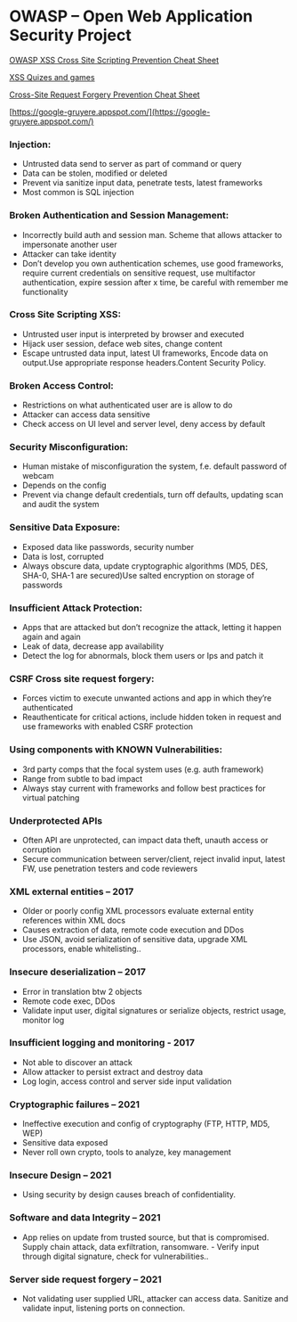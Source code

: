 # OWASP – Open Web Application Security Project

[OWASP XSS Cross Site Scripting Prevention Cheat Sheet](https://cheatsheetseries.owasp.org/cheatsheets/Cross_Site_Scripting_Prevention_Cheat_Sheet.html)

[XSS Quizes and games](https://www.acunetix.com/blog/web-security-zone/test-xss-skills-vulnerable-sites/)

[Cross-Site Request Forgery Prevention Cheat Sheet](https://cheatsheetseries.owasp.org/cheatsheets/Cross-Site_Request_Forgery_Prevention_Cheat_Sheet.html)

[https://google-gruyere.appspot.com/](https://google-gruyere.appspot.com/)

### Injection:
- Untrusted data send to server as part of command or query
- Data can be stolen, modified or deleted
- Prevent via sanitize input data, penetrate tests, latest frameworks
- Most common is SQL injection

### Broken Authentication and Session Management:
- Incorrectly build auth and session man. Scheme that allows attacker to impersonate another user
- Attacker can take identity
- Don’t develop you own authentication schemes, use good frameworks, require current credentials on sensitive request, use multifactor authentication, expire session after x time, be careful with remember me functionality

### Cross Site Scripting XSS:
- Untrusted user input is interpreted by browser and executed
- Hijack user session, deface web sites, change content
- Escape untrusted data input, latest UI frameworks, Encode data on output.Use appropriate response headers.Content Security Policy. 


### Broken Access Control:
- Restrictions on what authenticated user are is allow to do
- Attacker can access data sensitive
- Check access on UI level and server level, deny access by default

### Security Misconfiguration:
- Human mistake of misconfiguration the system, f.e. default password of webcam
- Depends on the config
- Prevent via change default credentials, turn off defaults, updating scan and audit the system

### Sensitive Data Exposure:
- Exposed data like passwords, security number
- Data is lost, corrupted
- Always obscure data, update cryptographic algorithms (MD5, DES, SHA-0, SHA-1 are secured)Use salted encryption on storage of passwords

### Insufficient Attack Protection:
- Apps that are attacked but don’t recognize the attack, letting it happen again and again
- Leak of data, decrease app availability
- Detect the log for abnormals, block them users or Ips and patch it

### CSRF Cross site request forgery:
- Forces victim to execute unwanted actions and app in which they’re authenticated
- Reauthenticate for critical actions, include hidden token in request and use frameworks with enabled CSRF protection

### Using components with KNOWN Vulnerabilities:
- 3rd party comps that the focal system uses (e.g. auth framework)
- Range from subtle to bad impact
- Always stay current with frameworks and follow best practices for virtual patching

### Underprotected APIs
- Often API are unprotected, can impact data theft, unauth access or corruption
- Secure communication between server/client, reject invalid input, latest FW, use penetration testers and code reviewers

### XML external entities – 2017
- Older or poorly config XML processors evaluate external entity references within XML docs
- Causes extraction of data, remote code execution and DDos
- Use JSON, avoid serialization of sensitive data, upgrade XML processors, enable whitelisting..

### Insecure deserialization – 2017
- Error in translation btw 2 objects
- Remote code exec, DDos
- Validate input user, digital signatures or serialize objects, restrict usage, monitor log

### Insufficient logging and monitoring - 2017
- Not able to discover an attack 
- Allow attacker to persist extract and destroy data
- Log login, access control and server side input validation

### Cryptographic failures – 2021
- Ineffective execution and config of cryptography (FTP, HTTP, MD5, WEP)
- Sensitive data exposed
- Never roll own crypto, tools to analyze, key management

### Insecure Design – 2021
- Using security by design causes breach of confidentiality.

### Software and data Integrity – 2021
- App relies on update from trusted source, but that is compromised. Supply chain attack, data exfiltration, ransomware. - Verify input through digital signature, check for vulnerabilities..

### Server side request forgery – 2021
- Not validating user supplied URL, attacker can access data. Sanitize and validate input, listening ports on connection.
